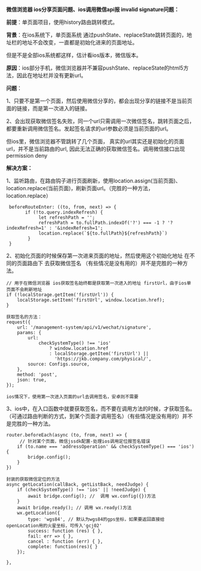 **微信浏览器 ios分享页面问题、ios调用微信api报 invalid signature问题：**



**前提**：单页面项目，使用history路由跳转模式。



**背景**：在ios系统下，单页面系统 通过pushState、replaceState跳转页面的，地址栏的地址不会改变，一直都是初始化进来的页面地址。

但是不是全部ios系统都这样，估计看ios版本，微信版本。



**原因**：ios部分手机，微信浏览器并不兼容pushState、replaceState的html5方法，因此在地址栏并没有更新url。 



**问题**：

1、只要不是第一个页面，然后使用微信分享的，都会出现分享的链接不是当前页面的链接，而是第一次进入的链接。

2、会出现获取微信签名失败，同一个url只需调用一次微信签名，跳转页面之后，都要重新调用微信签名。发起签名请求的url参数必须是当前页面的url。

但ios里，微信浏览器不管跳转了几个页面， 真实的url其实还是初始化的页面url，并不是当前路由的url, 因此无法正确的获取微信签名。调用微信接口出现 permission deny



**解决方案：**

1、监听路由，在路由钩子进行页面刷新，使用location.assign(当前页面)、location.replace(当前页面)，刷新页面url。（完胜的一种方法，location.replace）

```
 beforeRouteEnter: ((to, from, next) => {
       if (!to.query.indexRefresh) {
            let refreshPath = '';
            refreshPath = to.fullPath.indexOf('?') === -1 ? '?indexRefresh=1' : '&indexRefresh=1';
            location.replace(`${to.fullPath}${refreshPath}`)
        }
 }

```



2、初始化页面的时候保存第一次进来页面的地址，然后使用这个初始化地址 在不同的页面路由下 去获取微信签名 （有些情况是没有用的）并不是完胜的一种方法。

```
// 用于在微信浏览器 ios获取签名始终都是获取第一次进入的地址 firstUrl，由于ios单页面不会刷新地址
if (!localStorage.getItem('firstUrl')) {
    localStorage.setItem('firstUrl', window.location.href);
}

获取签名的方法：
request({
    url: '/management-system/api/v1/wechat/signature',
    params: {
        url:
            checkSystemType() !== 'ios'
                ? window.location.href
                : localStorage.getItem('firstUrl') ||
                  'https://jkb.company.com/physical/',
        source: Configs.source,
    },
    method: 'post',
    json: true,
});

ios情况下，使用第一次进入页面的url去调用签名，安卓则不需要
```



3、ios中，在入口函数中就要获取签名，而不要在调用方法的时候，才获取签名。（可通过路由判断的方式，到某个页面才调用签名）（有些情况是没有用的）并不是完胜的一种方法。

```
router.beforeEach(async (to, from, next) => {
	 // 针对某个页面，微信jssdk配置-处理ios调用定位报签名错误
    if (to.name === 'addressOperation' && checkSystemType() === 'ios') {
        bridge.config();
    }
})

封装的获取微信定位的方法
async getLocation(callBack, getListBack, needJudge) {
    if (checkSystemType() !== 'ios' || !needJudge) {
        await bridge.config(); //  调用 wx.config({})方法
    }
    await bridge.ready(); // 调用 wx.ready()方法
    wx.getLocation({
        type: 'wgs84', // 默认为wgs84的gps坐标，如果要返回直接给openLocation用的火星坐标，可传入'gcj02'
        success: function (res) { },
        fail: err => { },
        cancel : function (err) { },
        complete: function(res){ }
    });

},
```



